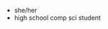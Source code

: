 - she/her
- high school comp sci student

<!---
juliejiang0/juliejiang0 is a ✨ special ✨ repository because its `README.md` (this file) appears on your GitHub profile.
You can click the Preview link to take a look at your changes.
--->
